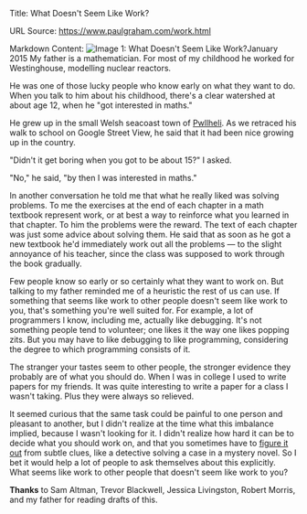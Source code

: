 Title: What Doesn't Seem Like Work?

URL Source: https://www.paulgraham.com/work.html

Markdown Content:
![Image 1: What Doesn't Seem Like Work?](https://s.turbifycdn.com/aah/paulgraham/what-doesn-t-seem-like-work-4.gif)January 2015
My father is a mathematician. For most of my childhood he worked for Westinghouse, modelling nuclear reactors.

He was one of those lucky people who know early on what they want to do. When you talk to him about his childhood, there's a clear watershed at about age 12, when he "got interested in maths."

He grew up in the small Welsh seacoast town of [Pwllheli](https://goo.gl/maps/rkzUm). As we retraced his walk to school on Google Street View, he said that it had been nice growing up in the country.

"Didn't it get boring when you got to be about 15?" I asked.

"No," he said, "by then I was interested in maths."

In another conversation he told me that what he really liked was solving problems. To me the exercises at the end of each chapter in a math textbook represent work, or at best a way to reinforce what you learned in that chapter. To him the problems were the reward. The text of each chapter was just some advice about solving them. He said that as soon as he got a new textbook he'd immediately work out all the problems — to the slight annoyance of his teacher, since the class was supposed to work through the book gradually.

Few people know so early or so certainly what they want to work on. But talking to my father reminded me of a heuristic the rest of us can use. If something that seems like work to other people doesn't seem like work to you, that's something you're well suited for. For example, a lot of programmers I know, including me, actually like debugging. It's not something people tend to volunteer; one likes it the way one likes popping zits. But you may have to like debugging to like programming, considering the degree to which programming consists of it.

The stranger your tastes seem to other people, the stronger evidence they probably are of what you should do. When I was in college I used to write papers for my friends. It was quite interesting to write a paper for a class I wasn't taking. Plus they were always so relieved.

It seemed curious that the same task could be painful to one person and pleasant to another, but I didn't realize at the time what this imbalance implied, because I wasn't looking for it. I didn't realize how hard it can be to decide what you should work on, and that you sometimes have to [figure it out](https://www.paulgraham.com/love.html) from subtle clues, like a detective solving a case in a mystery novel. So I bet it would help a lot of people to ask themselves about this explicitly. What seems like work to other people that doesn't seem like work to you?

**Thanks** to Sam Altman, Trevor Blackwell, Jessica Livingston, Robert Morris, and my father for reading drafts of this.

